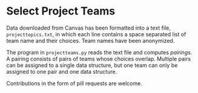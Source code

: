 # Select Project Teams

Data downloaded from Canvas has been formatted into a text file, `projecttopics.txt`, in which each line contains a space separated list of team name and their choices. Team names have been anonymized.

The program in `projectteams.py` reads the text file and computes _pairings_. A pairing consists of pairs of teams whose choices overlap. Multiple pairs can be assigned to a single data structure, but one team can only be assigned to one pair and one data structure.

Contributions in the form of pill requests are welcome.
